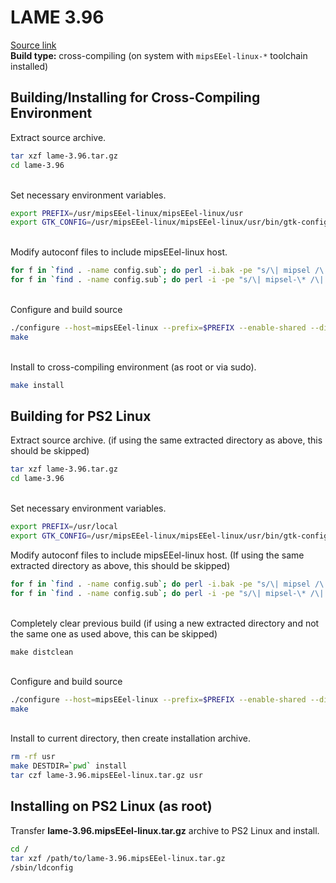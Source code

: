 # LAME 3.96

[Source link](http://download.videolan.org/pub/videolan/vlc/0.7.2/contrib/lame-3.96.tar.gz)  
**Build type:** cross-compiling (on system with ```mipsEEel-linux-*``` toolchain installed)

## Building/Installing for Cross-Compiling Environment

Extract source archive.
```bash
tar xzf lame-3.96.tar.gz
cd lame-3.96
```

&nbsp;  
Set necessary environment variables.
```bash
export PREFIX=/usr/mipsEEel-linux/mipsEEel-linux/usr
export GTK_CONFIG=/usr/mipsEEel-linux/mipsEEel-linux/usr/bin/gtk-config
```

&nbsp;  
Modify autoconf files to include mipsEEel-linux host.
```bash
for f in `find . -name config.sub`; do perl -i.bak -pe "s/\| mipsel /\| mipsel \| mipsEEel /" "$f"; done
for f in `find . -name config.sub`; do perl -i -pe "s/\| mipsel-\* /\| mipsel-\* | mipsEEel-\* /" "$f"; done
```

&nbsp;  
Configure and build source
```bash
./configure --host=mipsEEel-linux --prefix=$PREFIX --enable-shared --disable-gtktest
make
```

&nbsp;  
Install to cross-compiling environment (as root or via sudo).
```bash
make install
```

## Building for PS2 Linux

Extract source archive. (if using the same extracted directory as above, this should be skipped)
```bash
tar xzf lame-3.96.tar.gz
cd lame-3.96
```

&nbsp;  
Set necessary environment variables.
```bash
export PREFIX=/usr/local
export GTK_CONFIG=/usr/mipsEEel-linux/mipsEEel-linux/usr/bin/gtk-config
```

Modify autoconf files to include mipsEEel-linux host. (If using the same extracted directory as above, this should be skipped)
```bash
for f in `find . -name config.sub`; do perl -i.bak -pe "s/\| mipsel /\| mipsel \| mipsEEel /" "$f"; done
for f in `find . -name config.sub`; do perl -i -pe "s/\| mipsel-\* /\| mipsel-\* | mipsEEel-\* /" "$f"; done
```

&nbsp;  
Completely clear previous build (if using a new extracted directory and not the same one as used above, this can be skipped)
```
make distclean
```

&nbsp;  
Configure and build source
```bash
./configure --host=mipsEEel-linux --prefix=$PREFIX --enable-shared --disable-gtktest
make
```

&nbsp;  
Install to current directory, then create installation archive.
```bash
rm -rf usr
make DESTDIR=`pwd` install
tar czf lame-3.96.mipsEEel-linux.tar.gz usr
```

## Installing on PS2 Linux (as root)

Transfer **lame-3.96.mipsEEel-linux.tar.gz** archive to PS2 Linux and install.
```bash
cd /
tar xzf /path/to/lame-3.96.mipsEEel-linux.tar.gz
/sbin/ldconfig
```

